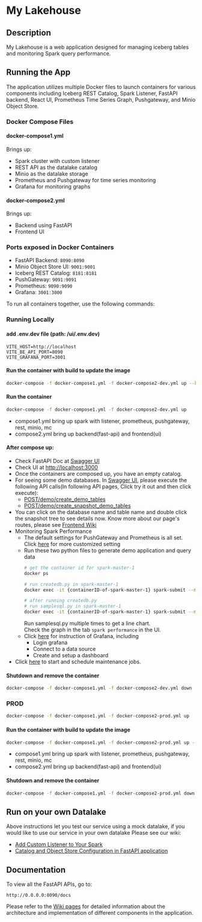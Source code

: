 # My Lakehouse

## Description
My Lakehouse is a web application designed for managing iceberg tables and monitoring Spark query performance.

## Running the App
The application utilizes multiple Docker files to launch containers for various components including Iceberg REST Catalog, Spark Listener, FastAPI backend, React UI, Prometheus Time Series Graph, Pushgateway, and Minio Object Store.

### Docker Compose Files

#### docker-compose1.yml
Brings up:

- Spark cluster with custom listener
- REST API as the datalake catalog
- Minio as the datalake storage
- Prometheus and Pushgateway for time series monitoring
- Grafana for monitoring graphs

#### docker-compose2.yml
Brings up:

- Backend using FastAPI
- Frontend UI

### Ports exposed in Docker Containers
* FastAPI Backend: ```8090:8090```
* Minio Object Store UI: ```9001:9001```
* Iceberg REST Catalog: ```8181:8181```
* PushGateway: ```9091:9091```
* Prometheus: ```9090:9090```
* Grafana: ```3001:3000```

To run all containers together, use the following commands:

### Running Locally

#### add .env.dev file (path: /ui/.env.dev)

``` 
VITE_HOST=http://localhost
VITE_BE_API_PORT=8090
VITE_GRAFANA_PORT=3001
```

#### Run the container with build to update the image 
```bash
docker-compose -f docker-compose1.yml -f docker-compose2-dev.yml up --build 
```

#### Run the container
```bash
docker-compose -f docker-compose1.yml -f docker-compose2-dev.yml up 
```


* compose1.yml bring up spark with listener, prometheus, pushgateway, rest, minio, mc
* compose2.yml bring up backend(fast-api) and frontend(ui)

#### After compose up:
- Check FastAPI Doc at [Swagger UI](http://localhost:8090/docs)
- Check UI at [http://localhost:3000](http://localhost:3000)
- Once the containers are composed up, you have an empty catalog. 
- For seeing some demo databases. In [Swagger UI](http://localhost:8090/docs), please execute the following API calls(In following API pages, Click try it out and then click execute):
  * [POST/demo/create_demo_tables](http://localhost:8090/docs#/demo-controller/create_demo_tables_demo_create_demo_tables_post)
  * [POST/demo/create_snapshot_demo_tables](http://localhost:8090/docs#/demo-controller/create_snapshot_demo_table_demo_create_snapshot_demo_tables_post)
- You can click on the database name and table name and double click the snapshot tree to see details now. Know more about our page's routes, please see [Frontend Wiki](https://github.com/mlim-usfca/MyLakeHouse/wiki/Frontend)
- Monitoring Spark Performance
   - The default settings for PushGateway and Prometheus is all set. Click [here](https://github.com/mlim-usfca/MyLakeHouse/wiki/PushGateway-and-Prometheus) for more customized setting
   - Run these two python files to generate demo application and query data
      ```bash
      # get the container id for spark-master-1
      docker ps
      
      # run createdb.py in spark-master-1
      docker exec -it {containerID-of-spark-master-1} spark-submit --master spark://spark-master:7077 createdb.py
   
      # after running createdb.py
      # run samplesql.py in spark-master-1
      docker exec -it {containerID-of-spark-master-1} spark-submit --master spark://spark-master:7077 samplesql.py
      ```
      Run samplesql.py multiple times to get a line chart.\
      Check the graph in the tab `spark performance` in the UI.
   - Click [here](https://github.com/mlim-usfca/MyLakeHouse/wiki/Grafana-setting) for instruction of Grafana, including
     - Login grafana
     - Connect to a data source
     - Create and setup a dashboard
- Click [here](https://github.com/mlim-usfca/MyLakeHouse/wiki/Maintenance-(Scheduler-Jobs)) to start and schedule maintenance jobs. 

#### Shutdown and remove the container

```bash
docker-compose -f docker-compose1.yml -f docker-compose2-dev.yml down
```


### PROD

```bash
docker-compose -f docker-compose1.yml -f docker-compose2-prod.yml up 
```
#### Run the container with build to update the image 
```bash
docker-compose -f docker-compose1.yml -f docker-compose2-prod.yml up --build 

```

* compose1.yml bring up spark with listener, prometheus, pushgateway, rest, minio, mc
* compose2.yml bring up backend(fast-api) and frontend(ui)

#### Shutdown and remove the container

```bash
docker-compose -f docker-compose1.yml -f docker-compose2-prod.yml down
```

## Run on your own Datalake
Above instructions let you test our service using a mock datalake, if you would like to use our service in your own datalake
Please see our wiki:
* [Add Custom Listener to Your Spark](https://github.com/mlim-usfca/MyLakeHouse/wiki/Customized-Spark-Listener-Usage)
* [Catalog and Object Store Configuration in FastAPI application](https://github.com/mlim-usfca/MyLakeHouse/wiki/Catalog-and-Object-Store-Configuration-in-FastAPI-application)

## Documentation
To view all the FastAPI APIs, go to:
```
http://0.0.0.0:8090/docs
```
Please refer to the [Wiki pages](https://github.com/mlim-usfca/MyLakeHouse/wiki/Home) for detailed information about the architecture and implementation of different components in the application.
